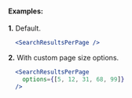 #### Examples:

__1.__ Default.

```jsx
  <SearchResultsPerPage />
```

__2.__ With custom page size options.

```jsx
  <SearchResultsPerPage
    options={[5, 12, 31, 68, 99]}
  />
```
